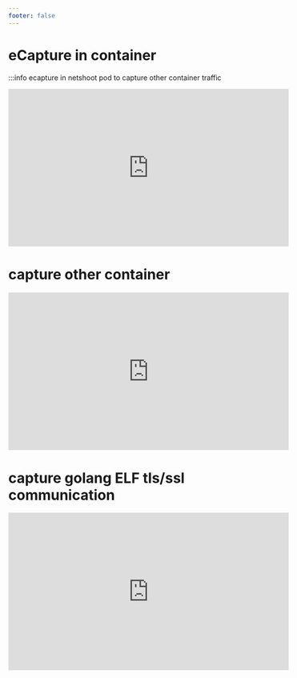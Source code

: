 ```yaml
---
footer: false
---
```


# eCapture in container

:::info ecapture in netshoot pod to capture other container traffic

<iframe width="560" height="315" src="https://www.youtube.com/embed/3trlo_eJVlk" title="YouTube video player" frameborder="0" allow="accelerometer; autoplay; clipboard-write; encrypted-media; gyroscope; picture-in-picture" allowfullscreen></iframe>

# capture other container

<iframe width="560" height="315" src="https://www.youtube.com/embed/Au1YeB0nz3g" title="YouTube video player" frameborder="0" allow="accelerometer; autoplay; clipboard-write; encrypted-media; gyroscope; picture-in-picture" allowfullscreen></iframe>

# capture golang ELF tls/ssl communication

<iframe width="560" height="315" src="https://www.youtube.com/embed/KX8-hsM1tg4" title="YouTube video player" frameborder="0" allow="accelerometer; autoplay; clipboard-write; encrypted-media; gyroscope; picture-in-picture" allowfullscreen></iframe>